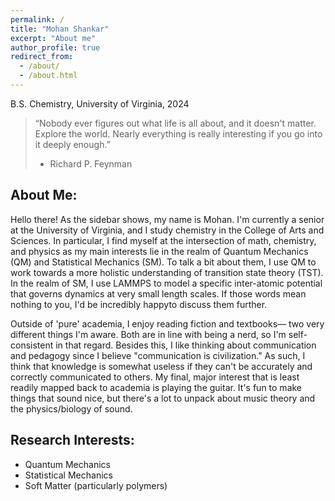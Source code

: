 ```yaml
---
permalink: /
title: "Mohan Shankar"
excerpt: "About me"
author_profile: true
redirect_from: 
  - /about/
  - /about.html
---
```


B.S. Chemistry, University of Virginia, 2024

> “Nobody ever figures out what life is all about, and it doesn't matter. Explore the world. Nearly everything is really interesting if you go into it deeply enough.”
> - Richard P. Feynman

## About Me:

Hello there! As the sidebar shows, my name is Mohan. I'm currently a senior at the University of Virginia, and I study chemistry in the College of Arts and Sciences. In particular, I find myself at the intersection of math, chemistry, and physics as my main interests lie in the realm of Quantum Mechanics (QM) and Statistical Mechanics (SM). To talk a bit about them, I use QM to work towards a more holistic understanding of transition state theory (TST). In the realm of SM, I use LAMMPS to model a specific inter-atomic potential that governs dynamics at very small length scales. If those words mean nothing to you, I'd be incredibly happyto discuss them further.

Outside of 'pure' academia, I enjoy reading fiction and textbooks— two very different things I'm aware. Both are in line with being a nerd, so I'm self-consistent in that regard. Besides this, I like thinking about communication and pedagogy since I believe "communication is civilization." As such, I think that knowledge is somewhat useless if they can't be accurately and correctly communicated to others. My final, major interest that is least readily mapped back to academia is playing the guitar. It's fun to make things that sound nice, but there's a lot to unpack about music theory and the physics/biology of sound. 

## Research Interests:
* Quantum Mechanics
* Statistical Mechanics
* Soft Matter (particularly polymers)
